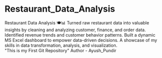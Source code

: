 # Restaurant_Data_Analysis
Restaurant Data Analysis 🍽️📊 Turned raw restaurant data into valuable insights by cleaning and analyzing customer, finance, and order data. Identified revenue trends and customer behavior patterns. Built a dynamic MS Excel dashboard to empower data-driven decisions. A showcase of my skills in data transformation, analysis, and visualization.
<br>
"This is my First Git Repository"
Author - Ayush_Pundir
